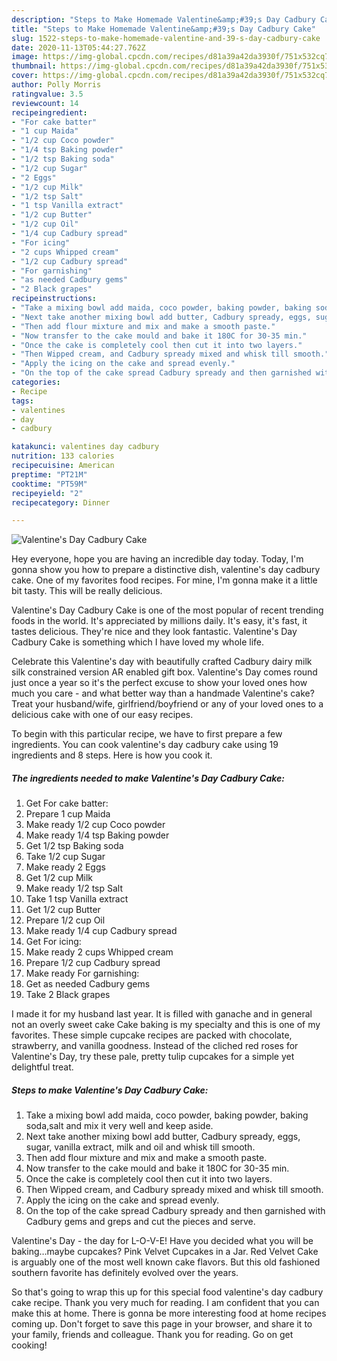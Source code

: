 ```yaml
---
description: "Steps to Make Homemade Valentine&amp;#39;s Day Cadbury Cake"
title: "Steps to Make Homemade Valentine&amp;#39;s Day Cadbury Cake"
slug: 1522-steps-to-make-homemade-valentine-and-39-s-day-cadbury-cake
date: 2020-11-13T05:44:27.762Z
image: https://img-global.cpcdn.com/recipes/d81a39a42da3930f/751x532cq70/valentines-day-cadbury-cake-recipe-main-photo.jpg
thumbnail: https://img-global.cpcdn.com/recipes/d81a39a42da3930f/751x532cq70/valentines-day-cadbury-cake-recipe-main-photo.jpg
cover: https://img-global.cpcdn.com/recipes/d81a39a42da3930f/751x532cq70/valentines-day-cadbury-cake-recipe-main-photo.jpg
author: Polly Morris
ratingvalue: 3.5
reviewcount: 14
recipeingredient:
- "For cake batter"
- "1 cup Maida"
- "1/2 cup Coco powder"
- "1/4 tsp Baking powder"
- "1/2 tsp Baking soda"
- "1/2 cup Sugar"
- "2 Eggs"
- "1/2 cup Milk"
- "1/2 tsp Salt"
- "1 tsp Vanilla extract"
- "1/2 cup Butter"
- "1/2 cup Oil"
- "1/4 cup Cadbury spread"
- "For icing"
- "2 cups Whipped cream"
- "1/2 cup Cadbury spread"
- "For garnishing"
- "as needed Cadbury gems"
- "2 Black grapes"
recipeinstructions:
- "Take a mixing bowl add maida, coco powder, baking powder, baking soda,salt and mix it very well and keep aside."
- "Next take another mixing bowl add butter, Cadbury spready, eggs, sugar, vanilla extract, milk and oil and whisk till smooth."
- "Then add flour mixture and mix and make a smooth paste."
- "Now transfer to the cake mould and bake it 180C for 30-35 min."
- "Once the cake is completely cool then cut it into two layers."
- "Then Wipped cream, and Cadbury spready mixed and whisk till smooth."
- "Apply the icing on the cake and spread evenly."
- "On the top of the cake spread Cadbury spready and then garnished with Cadbury gems and greps and cut the pieces and serve."
categories:
- Recipe
tags:
- valentines
- day
- cadbury

katakunci: valentines day cadbury 
nutrition: 133 calories
recipecuisine: American
preptime: "PT21M"
cooktime: "PT59M"
recipeyield: "2"
recipecategory: Dinner

---
```



![Valentine&#39;s Day Cadbury Cake](https://img-global.cpcdn.com/recipes/d81a39a42da3930f/751x532cq70/valentines-day-cadbury-cake-recipe-main-photo.jpg)

Hey everyone, hope you are having an incredible day today. Today, I'm gonna show you how to prepare a distinctive dish, valentine&#39;s day cadbury cake. One of my favorites food recipes. For mine, I'm gonna make it a little bit tasty. This will be really delicious.

Valentine&#39;s Day Cadbury Cake is one of the most popular of recent trending foods in the world. It's appreciated by millions daily. It's easy, it's fast, it tastes delicious. They're nice and they look fantastic. Valentine&#39;s Day Cadbury Cake is something which I have loved my whole life.

Celebrate this Valentine&#39;s day with beautifully crafted Cadbury dairy milk silk constrained version AR enabled gift box. Valentine&#39;s Day comes round just once a year so it&#39;s the perfect excuse to show your loved ones how much you care - and what better way than a handmade Valentine&#39;s cake? Treat your husband/wife, girlfriend/boyfriend or any of your loved ones to a delicious cake with one of our easy recipes.


To begin with this particular recipe, we have to first prepare a few ingredients. You can cook valentine&#39;s day cadbury cake using 19 ingredients and 8 steps. Here is how you cook it.

<!--inarticleads1-->

##### The ingredients needed to make Valentine&#39;s Day Cadbury Cake:

1. Get For cake batter:
1. Prepare 1 cup Maida
1. Make ready 1/2 cup Coco powder
1. Make ready 1/4 tsp Baking powder
1. Get 1/2 tsp Baking soda
1. Take 1/2 cup Sugar
1. Make ready 2 Eggs
1. Get 1/2 cup Milk
1. Make ready 1/2 tsp Salt
1. Take 1 tsp Vanilla extract
1. Get 1/2 cup Butter
1. Prepare 1/2 cup Oil
1. Make ready 1/4 cup Cadbury spread
1. Get For icing:
1. Make ready 2 cups Whipped cream
1. Prepare 1/2 cup Cadbury spread
1. Make ready For garnishing:
1. Get as needed Cadbury gems
1. Take 2 Black grapes


I made it for my husband last year. It is filled with ganache and in general not an overly sweet cake Cake baking is my specialty and this is one of my favorites. These simple cupcake recipes are packed with chocolate, strawberry, and vanilla goodness. Instead of the cliched red roses for Valentine&#39;s Day, try these pale, pretty tulip cupcakes for a simple yet delightful treat. 

<!--inarticleads2-->

##### Steps to make Valentine&#39;s Day Cadbury Cake:

1. Take a mixing bowl add maida, coco powder, baking powder, baking soda,salt and mix it very well and keep aside.
1. Next take another mixing bowl add butter, Cadbury spready, eggs, sugar, vanilla extract, milk and oil and whisk till smooth.
1. Then add flour mixture and mix and make a smooth paste.
1. Now transfer to the cake mould and bake it 180C for 30-35 min.
1. Once the cake is completely cool then cut it into two layers.
1. Then Wipped cream, and Cadbury spready mixed and whisk till smooth.
1. Apply the icing on the cake and spread evenly.
1. On the top of the cake spread Cadbury spready and then garnished with Cadbury gems and greps and cut the pieces and serve.


Valentine&#39;s Day - the day for L-O-V-E! Have you decided what you will be baking…maybe cupcakes? Pink Velvet Cupcakes in a Jar. Red Velvet Cake is arguably one of the most well known cake flavors. But this old fashioned southern favorite has definitely evolved over the years. 

So that's going to wrap this up for this special food valentine&#39;s day cadbury cake recipe. Thank you very much for reading. I am confident that you can make this at home. There is gonna be more interesting food at home recipes coming up. Don't forget to save this page in your browser, and share it to your family, friends and colleague. Thank you for reading. Go on get cooking!
